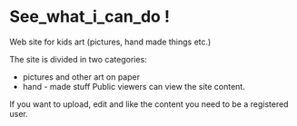 # See_what_i_can_do !
 Web site for kids art (pictures, hand made things etc.)

The site is divided in two categories:
 - pictures and other art on paper
 - hand - made stuff
Public viewers can view the site content.

If you want to upload, edit and like the content you need to be a registered user.

